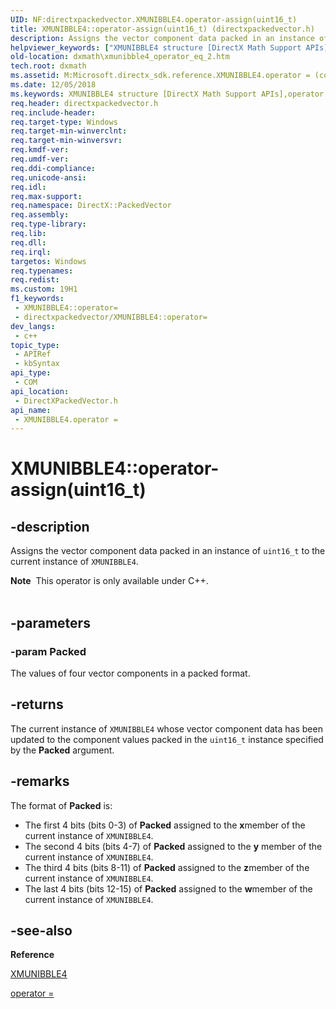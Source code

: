 ```yaml
---
UID: NF:directxpackedvector.XMUNIBBLE4.operator-assign(uint16_t)
title: XMUNIBBLE4::operator-assign(uint16_t) (directxpackedvector.h)
description: Assigns the vector component data packed in an instance of uint16_t to the current instance of XMUNIBBLE4.
helpviewer_keywords: ["XMUNIBBLE4 structure [DirectX Math Support APIs]","operator = method","XMUNIBBLE4.operator =(const uint16_t)","XMUNIBBLE4.operator-assign(uint16_t)","XMUNIBBLE4.operator=","XMUNIBBLE4::operator-assign(uint16_t)","XMUNIBBLE4::operator=","dxmath.xmunibble4_operator_eq_2","operator = method [DirectX Math Support APIs]","operator = method [DirectX Math Support APIs]","XMUNIBBLE4 structure","operator="]
old-location: dxmath\xmunibble4_operator_eq_2.htm
tech.root: dxmath
ms.assetid: M:Microsoft.directx_sdk.reference.XMUNIBBLE4.operator = (const uint16_t)
ms.date: 12/05/2018
ms.keywords: XMUNIBBLE4 structure [DirectX Math Support APIs],operator = method, XMUNIBBLE4.operator =(const uint16_t), XMUNIBBLE4.operator-assign(uint16_t), XMUNIBBLE4.operator=, XMUNIBBLE4::operator-assign(uint16_t), XMUNIBBLE4::operator=, dxmath.xmunibble4_operator_eq_2, operator = method [DirectX Math Support APIs], operator = method [DirectX Math Support APIs],XMUNIBBLE4 structure, operator=
req.header: directxpackedvector.h
req.include-header: 
req.target-type: Windows
req.target-min-winverclnt: 
req.target-min-winversvr: 
req.kmdf-ver: 
req.umdf-ver: 
req.ddi-compliance: 
req.unicode-ansi: 
req.idl: 
req.max-support: 
req.namespace: DirectX::PackedVector
req.assembly: 
req.type-library: 
req.lib: 
req.dll: 
req.irql: 
targetos: Windows
req.typenames: 
req.redist: 
ms.custom: 19H1
f1_keywords:
 - XMUNIBBLE4::operator=
 - directxpackedvector/XMUNIBBLE4::operator=
dev_langs:
 - c++
topic_type:
 - APIRef
 - kbSyntax
api_type:
 - COM
api_location:
 - DirectXPackedVector.h
api_name:
 - XMUNIBBLE4.operator =
---
```


# XMUNIBBLE4::operator-assign(uint16_t)


## -description

Assigns the vector component data packed in an instance of <code>uint16_t</code> to the current
	instance of <code>XMUNIBBLE4</code>.
<div class="alert"><b>Note</b>  This operator is only available under C++.
    </div><div> </div>

## -parameters

### -param Packed

The values of four vector components in a packed format.

## -returns

The current instance of <code>XMUNIBBLE4</code> whose vector component data has been
		updated to the component values packed in the <code>uint16_t</code> instance specified
		by the <b>Packed</b> argument.

## -remarks

The format of <b>Packed</b> is:
	

<ul>
<li>
The first 4 bits (bits 0-3) of <b>Packed</b> assigned to the <b>x</b>member of the current instance of <code>XMUNIBBLE4</code>.
		

</li>
<li>
The second 4 bits (bits 4-7) of <b>Packed</b> assigned to the
		    <b>y</b> member of the current instance of <code>XMUNIBBLE4</code>.
		

</li>
<li>
The third 4 bits (bits 8-11) of <b>Packed</b> assigned to the <b>z</b>member of the current instance of <code>XMUNIBBLE4</code>.
		

</li>
<li>
The last 4 bits (bits 12-15) of <b>Packed</b> assigned to the <b>w</b>member of the current instance of <code>XMUNIBBLE4</code>.
		

</li>
</ul>

## -see-also

<b>Reference</b>



<a href="/windows/win32/api/directxpackedvector/ns-directxpackedvector-xmunibble4">XMUNIBBLE4</a>



<a href="https://msdn.microsoft.com/03b4f870-696e-4719-8115-9becb307dd10">operator = </a>

